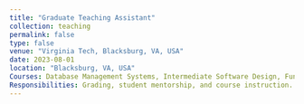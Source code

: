 ```yaml
---
title: "Graduate Teaching Assistant"
collection: teaching
permalink: false
type: false
venue: "Virginia Tech, Blacksburg, VA, USA"
date: 2023-08-01
location: "Blacksburg, VA, USA"
Courses: Database Management Systems, Intermediate Software Design, Fundamentals of Information Security (Cryptography)
Responsibilities: Grading, student mentorship, and course instruction.
---
```


<!-- You can leave the body blank if you're only using excerpt -->
